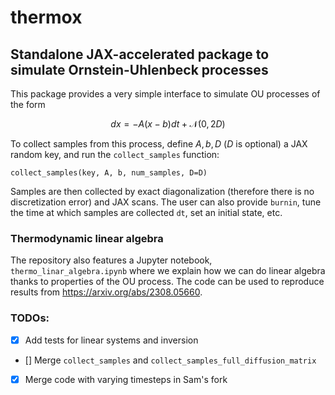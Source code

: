 # thermox
## Standalone JAX-accelerated package to simulate Ornstein-Uhlenbeck processes

This package provides a very simple interface to simulate OU processes of the form 

$$ dx = - A(x - b) dt + \mathcal{N}(0, 2D) $$

To collect samples from this process, define $A, b,D$ ($D$ is optional) a JAX random key, and run the `collect_samples` function:

```
collect_samples(key, A, b, num_samples, D=D) 
```

Samples are then collected by exact diagonalization (therefore there is no discretization error) and JAX scans. The user can also provide `burnin`, tune the time at which samples are collected `dt`, set an initial state, etc.

### Thermodynamic linear algebra

The repository also features a Jupyter notebook, `thermo_linar_algebra.ipynb` where we explain how we can do linear algebra thanks to properties of the OU process. The code can be used to reproduce results from https://arxiv.org/abs/2308.05660. 

### TODOs:

- [X] Add tests for linear systems and inversion
- [] Merge `collect_samples` and `collect_samples_full_diffusion_matrix`
- [X] Merge code with varying timesteps in Sam's fork

